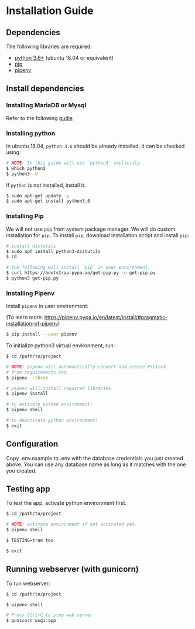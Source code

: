 # Installation Guide

## Dependencies

The following libraries are required:

- [python 3.6+](https://www.python.org/downloads/release/python-360/) (ubuntu 18.04 or equivalent)
- [pip](https://pip.pypa.io/en/stable/)
- [pipenv](https://github.com/pypa/pipenv)

## Install dependencies

### Installing MariaDB or Mysql
Refer to the following [gudie](https://www.digitalocean.com/community/tutorials/how-to-install-mysql-on-ubuntu-18-04)
### Installing python

In ubuntu 18.04, `python 3.6` should be already installed. It can be checked using:

```bash
# NOTE: In this guide will use `python3` explicitly.
$ which python3
$ python3 -V
```

If `python` is not installed, install it.

```bash
$ sudo apt-get update -y
$ sudo apt-get install python3.6
```

### Installing Pip

We will not use `pip` from system package manager. We will do custom installation for `pip`.
To install `pip`, download installation script and install `pip`:

```bash
# install distutils
$ sudo apt install python3-distutils
$ cd

# the following will install `pip` in user environment.
$ curl https://bootstrap.pypa.io/get-pip.py -o get-pip.py
$ python3 get-pip.py
```

### Installing Pipenv

Install `pipenv` in user environment:

(To learn more: https://pipenv.pypa.io/en/latest/install/#pragmatic-installation-of-pipenv)

```bash
$ pip install --user pipenv
```

To initialize python3 virtual environment, run:

```bash
$ cd /path/to/project

# NOTE: pipenv will automactically convert and create Piplock
# from requirements.txt.
$ pipenv --three

# pipenv will install required libraries.
$ pipenv install

# to activate python environment:
$ pipenv shell

# to deactivate python environment:
$ exit
```
## Configuration
Copy .env.example to .env with the database credentials you just created above. You can use any database name as long as it matches with the one you created.

## Testing app

To test the app, activate python environment first.

```bash
$ cd /path/to/project

# NOTE: activate environment if not activated yet.
$ pipenv shell

$ TESTING=true tox

$ exit
```

## Running webserver (with gunicorn)

To run webserver:

```bash
$ cd /path/to/project

$ pipenv shell

# Press Ctrl+C to stop web server
$ gunicorn wsgi:app
```
